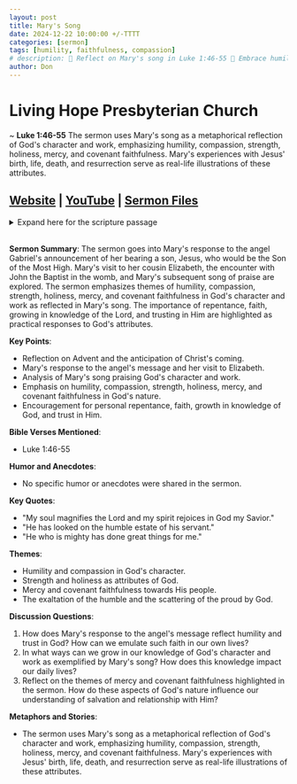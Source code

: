 ```yaml
---
layout: post
title: Mary's Song
date: 2024-12-22 10:00:00 +/-TTTT
categories: [sermon]
tags: [humility, faithfulness, compassion]
# description: 🌟 Reflect on Mary's song in Luke 1:46-55 🙏 Embrace humility and trust in God's mercy 💪 Grow in your knowledge of the Lord 🎶 Sing praises to the King of Kings!
author: Don
---
```


# Living Hope Presbyterian Church

~ <b>Luke 1:46-55</b>  The sermon uses Mary's song as a metaphorical reflection of God's character and work, emphasizing humility, compassion, strength, holiness, mercy, and covenant faithfulness. Mary's experiences with Jesus' birth, life, death, and resurrection serve as real-life illustrations of these attributes.

## [Website](https://www.livinghopepresbyterian.org/) | [YouTube](https://www.youtube.com/@LivingHopePresbyterianChurch) | [Sermon Files](https://github.com/jobian-ai/LHP-Sermons/tree/main/sermons/2024/24-12-22)

<details closed>
  <summary>Expand here for the scripture passage</summary>
<br/><br/><i> Luke 1:46-55
And Mary said,
 “My soul magnifies the Lord,
  and my spirit rejoices in God my Savior,
48 for he has looked on the humble estate of his servant.
 For behold, from now on all generations will call me blessed;
 for he who is mighty has done great things for me,
 and holy is his name.
 And his mercy is for those who fear him
 from generation to generation.
 He has shown strength with his arm;
 he has scattered the proud in the thoughts of their hearts;
 he has brought down the mighty from their thrones
 and exalted those of humble estate;
 he has filled the hungry with good things,
 and the rich he has sent away empty.
 He has helped his servant Israel,
 in remembrance of his mercy,
 as he spoke to our fathers,
 to Abraham and to his offspring forever.”
<br/><br/></i>
ESV: The Holy Bible, English Standard Version ©2011 Crossway Bibles, a division of Good News Publishers.  All rights reserved.
<br/><br/>
</details>
<br/>

**Sermon Summary**:
The sermon goes into Mary's response to the angel Gabriel's announcement of her bearing a son, Jesus, who would be the Son of the Most High. Mary's visit to her cousin Elizabeth, the encounter with John the Baptist in the womb, and Mary's subsequent song of praise are explored. The sermon emphasizes themes of humility, compassion, strength, holiness, mercy, and covenant faithfulness in God's character and work as reflected in Mary's song. The importance of repentance, faith, growing in knowledge of the Lord, and trusting in Him are highlighted as practical responses to God's attributes.

**Key Points**:

- Reflection on Advent and the anticipation of Christ's coming.
- Mary's response to the angel's message and her visit to Elizabeth.
- Analysis of Mary's song praising God's character and work.
- Emphasis on humility, compassion, strength, holiness, mercy, and covenant faithfulness in God's nature.
- Encouragement for personal repentance, faith, growth in knowledge of God, and trust in Him.

**Bible Verses Mentioned**:

- Luke 1:46-55

**Humor and Anecdotes**:

- No specific humor or anecdotes were shared in the sermon.

**Key Quotes**:

- "My soul magnifies the Lord and my spirit rejoices in God my Savior."
- "He has looked on the humble estate of his servant."
- "He who is mighty has done great things for me."

**Themes**:

- Humility and compassion in God's character.
- Strength and holiness as attributes of God.
- Mercy and covenant faithfulness towards His people.
- The exaltation of the humble and the scattering of the proud by God.

**Discussion Questions**:

1. How does Mary's response to the angel's message reflect humility and trust in God? How can we emulate such faith in our own lives?
2. In what ways can we grow in our knowledge of God's character and work as exemplified by Mary's song? How does this knowledge impact our daily lives?
3. Reflect on the themes of mercy and covenant faithfulness highlighted in the sermon. How do these aspects of God's nature influence our understanding of salvation and relationship with Him?

**Metaphors and Stories**:

- The sermon uses Mary's song as a metaphorical reflection of God's character and work, emphasizing humility, compassion, strength, holiness, mercy, and covenant faithfulness. Mary's experiences with Jesus' birth, life, death, and resurrection serve as real-life illustrations of these attributes.
